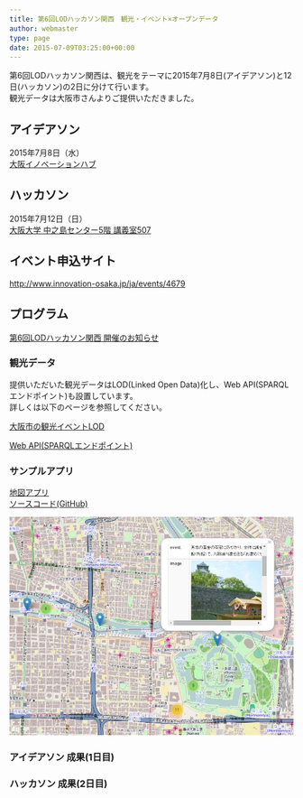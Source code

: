```yaml
---
title: 第6回LODハッカソン関西　観光・イベント×オープンデータ
author: webmaster
type: page
date: 2015-07-09T03:25:00+00:00
---
```


第6回LODハッカソン関西は、観光をテーマに2015年7月8日(アイデアソン)と12日(ハッカソン)の2日に分けて行います。  
観光データは大阪市さんよりご提供いただきました。

## アイデアソン

2015年7月8日（水）  
[大阪イノベーションハブ](http://www.innovation-osaka.jp/ja/)

## ハッカソン

2015年7月12日（日）  
[大阪大学 中之島センター5階 講義室507](https://www.onc.osaka-u.ac.jp/)

## イベント申込サイト

<http://www.innovation-osaka.jp/ja/events/4679> 

## プログラム

[第6回LODハッカソン関西 開催のお知らせ](/news/%E7%AC%AC6%E5%9B%9Elod%E3%83%8F%E3%83%83%E3%82%AB%E3%82%BD%E3%83%B3%E9%96%A2%E8%A5%BF%E9%96%8B%E5%82%AC%E3%81%AE%E3%81%8A%E7%9F%A5%E3%82%89%E3%81%9B/)

### 観光データ

提供いただいた観光データはLOD(Linked Open Data)化し、Web API(SPARQLエンドポイント)も設置しています。  
詳しくは以下のページを参照してください。

[大阪市の観光イベントLOD][1]

[Web API(SPARQLエンドポイント)][2]

### サンプルアプリ

[地図アプリ][3]  
[ソースコード(GitHub)][4]  

[![サンプルアプリ](/wp-content/uploads/2015/07/Clipboard02.jpg)](http://uedayou.net/osaka-event-map/)  

### アイデアソン 成果(1日目)


### ハッカソン 成果(2日目)



 [1]: http://data.lodosaka.jp/osaka-events/
 [2]: http://lod.hozo.jp/repositories/osaka-events
 [3]: http://uedayou.net/osaka-event-map/
 [4]: https://github.com/uedayou/osaka-event-map
